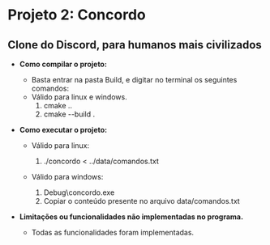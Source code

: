 # Projeto 2: Concordo
## Clone do Discord, para humanos mais civilizados

<!--como voces não fizeram ou documentaram arquivos de teste vou considerar 0 neste quesito-->
* **Como compilar o projeto:**
    - Basta entrar na pasta Build, e digitar no terminal os seguintes comandos:
    - Válido para linux e windows.
        1. cmake ..
        2. cmake --build .

* **Como executar o projeto:**
    - Válido para linux:
        1. ./concordo <  ../data/comandos.txt

    - Válido para windows:
        1. Debug\concordo.exe
        2. Copiar o conteúdo presente no arquivo data/comandos.txt

* **Limitações ou funcionalidades não implementadas no programa.**
    - Todas as funcionalidades foram implementadas.

